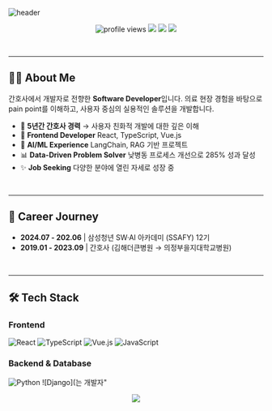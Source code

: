 ![header](https://capsule-render.vercel.app/api?type=waving&color=gradient&height=200&text=I'm%20Yu%20Jeong&fontSize=40&fontAlignY=35&desc=Frontend%20Developer%20|%20Problem%20Solver&descAlignY=55&descAlign=50)

<p align="center">
  <img src="https://komarev.com/ghpvc/?username=yujeong0411&style=flat-square&color=blue" alt="profile views"/>
  <a href="mailto:choiyujeong0411@gmail.com"><img src="https://img.shields.io/badge/Gmail-D14836?style=flat-square&logo=gmail&logoColor=white"/></a>
  <a href="https://nursecoder.tistory.com/"><img src="https://img.shields.io/badge/Blog-FF6B35?style=flat-square&logo=tistory&logoColor=white"/></a>
  <a href="https://solved.ac/choiyujeong0411/"><img src="http://mazassumnida.wtf/api/mini/generate_badge?boj=choiyujeong0411"/></a>
</p>

<br/>

---

## 👩‍💻 About Me

간호사에서 개발자로 전향한 **Software Developer**입니다.
의료 현장 경험을 바탕으로 pain point를 이해하고, 사용자 중심의 실용적인 솔루션을 개발합니다.

- 🏥 **5년간 간호사 경력** → 사용자 친화적 개발에 대한 깊은 이해  
- 🌱 **Frontend Developer** React, TypeScript, Vue.js  
- 🤖 **AI/ML Experience** LangChain, RAG 기반 프로젝트  
- 📊 **Data-Driven Problem Solver** 낮병동 프로세스 개선으로 285% 성과 달성  
- ✨ **Job Seeking** 다양한 분야에 열린 자세로 성장 중

<br/>

---

## 💼 Career Journey

- **2024.07 - 202.06** | 삼성청년 SW·AI 아카데미 (SSAFY) 12기  
- **2019.01 - 2023.09** | 간호사 (김해더큰병원 → 의정부을지대학교병원)  

<br/>

---

## 🛠️ Tech Stack
### Frontend
![React](https://img.shields.io/badge/React-61DAFB?style=flat&logo=react&logoColor=black)
![TypeScript](https://img.shields.io/badge/TypeScript-3178C6?style=flat&logo=typescript&logoColor=white)
![Vue.js](https://img.shields.io/badge/Vue.js-4FC08D?style=flat&logo=vue.js&logoColor=white)
![JavaScript](https://img.shields.io/badge/JavaScript-F7DF1E?style=flat&logo=javascript&logoColor=black)

### Backend & Database
![Python](https://img.shields.io/badge/Python-3776AB?style=flat&logo=python&logoColor=white)
![Django](는 개발자"</em>
</p>

<p align="center">
  <img src="https://capsule-render.vercel.app/api?section=footer&type=waving&color=0:4c6ef5,100:748ffc"/>
</p>
